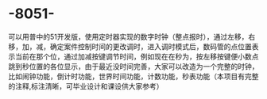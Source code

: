 # -8051-
可以用普中的51开发版，使用定时器实现的数字时钟（整点报时），通过左移，右移，加，减，确定案件控制时间的更改调时，进入调时模式后，数码管的点位置表示当前在那个位，通过加减按键调节时间，例如现在在秒为，按左移按键便小数点跳到秒位置的各位显示，由于最近没时间完善，大家可以改造为一个完整的时钟，比如闹钟功能，倒计时功能，世界时间功能，计数功能，秒表功能（本项目有完整的注释,标注清晰，可毕业设计和课设供大家参考）
